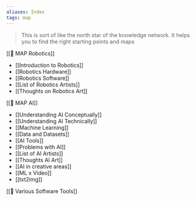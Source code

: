 ```yaml
---
aliases: Index
tags: map
---
```


> This is sort of like the north star of the knowledge network. It helps you to find the right starting points and maps

[[🧭 MAP Robotics]]

- [[Introduction to Robotics]]
- [[Robotics Hardware]]
- [[Robotics Software]]
- [[List of Robotics Artists]]
- [[Thoughts on Robotics Art]]

[[🧭 MAP AI]]

- [[Understanding AI Conceptually]]
- [[Understanding AI Technically]]
- [[Machine Learning]]
- [[Data and Datasets]]
- [[AI Tools]]
- [[Problems with AI]]
- [[List of AI Artists]]
- [[Thoughts AI Art]]
- [[AI in creative areas]]
- [[ML x Video]]
- [[txt2img]]

[[🧭 Various Software Tools]]
